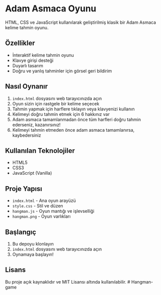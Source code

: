 # Adam Asmaca Oyunu

HTML, CSS ve JavaScript kullanılarak geliştirilmiş klasik bir Adam Asmaca kelime tahmin oyunu.

## Özellikler

- İnteraktif kelime tahmin oyunu
- Klavye girişi desteği
- Duyarlı tasarım
- Doğru ve yanlış tahminler için görsel geri bildirim

## Nasıl Oynanır

1. `index.html` dosyasını web tarayıcınızda açın
2. Oyun sizin için rastgele bir kelime seçecek
3. Tahmin yapmak için harflere tıklayın veya klavyenizi kullanın
4. Kelimeyi doğru tahmin etmek için 6 hakkınız var
5. Adam asmaca tamamlanmadan önce tüm harfleri doğru tahmin ederseniz, kazanırsınız!
6. Kelimeyi tahmin etmeden önce adam asmaca tamamlanırsa, kaybedersiniz

## Kullanılan Teknolojiler

- HTML5
- CSS3
- JavaScript (Vanilla)

## Proje Yapısı

- `index.html` - Ana oyun arayüzü
- `style.css` - Stil ve düzen
- `hangman.js` - Oyun mantığı ve işlevselliği
- `hangman.png` - Oyun varlıkları

## Başlangıç

1. Bu depoyu klonlayın
2. `index.html` dosyasını web tarayıcınızda açın
3. Oynamaya başlayın!

## Lisans

Bu proje açık kaynaklıdır ve MIT Lisansı altında kullanılabilir. # Hangman-game
